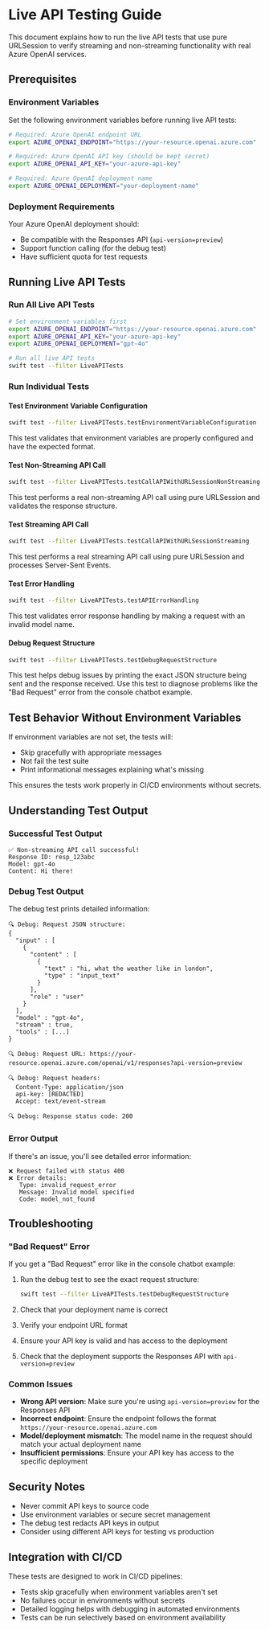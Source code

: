 # Live API Testing Guide

This document explains how to run the live API tests that use pure URLSession to verify streaming and non-streaming functionality with real Azure OpenAI services.

## Prerequisites

### Environment Variables

Set the following environment variables before running live API tests:

```bash
# Required: Azure OpenAI endpoint URL
export AZURE_OPENAI_ENDPOINT="https://your-resource.openai.azure.com"

# Required: Azure OpenAI API key (should be kept secret)
export AZURE_OPENAI_API_KEY="your-azure-api-key"

# Required: Azure OpenAI deployment name
export AZURE_OPENAI_DEPLOYMENT="your-deployment-name"
```

### Deployment Requirements

Your Azure OpenAI deployment should:
- Be compatible with the Responses API (`api-version=preview`)
- Support function calling (for the debug test)
- Have sufficient quota for test requests

## Running Live API Tests

### Run All Live API Tests

```bash
# Set environment variables first
export AZURE_OPENAI_ENDPOINT="https://your-resource.openai.azure.com"
export AZURE_OPENAI_API_KEY="your-azure-api-key"
export AZURE_OPENAI_DEPLOYMENT="gpt-4o"

# Run all live API tests
swift test --filter LiveAPITests
```

### Run Individual Tests

#### Test Environment Variable Configuration
```bash
swift test --filter LiveAPITests.testEnvironmentVariableConfiguration
```
This test validates that environment variables are properly configured and have the expected format.

#### Test Non-Streaming API Call
```bash
swift test --filter LiveAPITests.testCallAPIWithURLSessionNonStreaming
```
This test performs a real non-streaming API call using pure URLSession and validates the response structure.

#### Test Streaming API Call
```bash
swift test --filter LiveAPITests.testCallAPIWithURLSessionStreaming
```
This test performs a real streaming API call using pure URLSession and processes Server-Sent Events.

#### Test Error Handling
```bash
swift test --filter LiveAPITests.testAPIErrorHandling
```
This test validates error response handling by making a request with an invalid model name.

#### Debug Request Structure
```bash
swift test --filter LiveAPITests.testDebugRequestStructure
```
This test helps debug issues by printing the exact JSON structure being sent and the response received. Use this test to diagnose problems like the "Bad Request" error from the console chatbot example.

## Test Behavior Without Environment Variables

If environment variables are not set, the tests will:
- Skip gracefully with appropriate messages
- Not fail the test suite
- Print informational messages explaining what's missing

This ensures the tests work properly in CI/CD environments without secrets.

## Understanding Test Output

### Successful Test Output

```
✅ Non-streaming API call successful!
Response ID: resp_123abc
Model: gpt-4o
Content: Hi there!
```

### Debug Test Output

The debug test prints detailed information:

```
🔍 Debug: Request JSON structure:
{
  "input" : [
    {
      "content" : [
        {
          "text" : "hi, what the weather like in london",
          "type" : "input_text"
        }
      ],
      "role" : "user"
    }
  ],
  "model" : "gpt-4o",
  "stream" : true,
  "tools" : [...]
}

🔍 Debug: Request URL: https://your-resource.openai.azure.com/openai/v1/responses?api-version=preview

🔍 Debug: Request headers:
  Content-Type: application/json
  api-key: [REDACTED]
  Accept: text/event-stream

🔍 Debug: Response status code: 200
```

### Error Output

If there's an issue, you'll see detailed error information:

```
❌ Request failed with status 400
❌ Error details:
   Type: invalid_request_error
   Message: Invalid model specified
   Code: model_not_found
```

## Troubleshooting

### "Bad Request" Error

If you get a "Bad Request" error like in the console chatbot example:

1. Run the debug test to see the exact request structure:
   ```bash
   swift test --filter LiveAPITests.testDebugRequestStructure
   ```

2. Check that your deployment name is correct
3. Verify your endpoint URL format
4. Ensure your API key is valid and has access to the deployment
5. Check that the deployment supports the Responses API with `api-version=preview`

### Common Issues

- **Wrong API version**: Make sure you're using `api-version=preview` for the Responses API
- **Incorrect endpoint**: Ensure the endpoint follows the format `https://your-resource.openai.azure.com`
- **Model/deployment mismatch**: The model name in the request should match your actual deployment name
- **Insufficient permissions**: Ensure your API key has access to the specific deployment

## Security Notes

- Never commit API keys to source code
- Use environment variables or secure secret management
- The debug test redacts API keys in output
- Consider using different API keys for testing vs production

## Integration with CI/CD

These tests are designed to work in CI/CD pipelines:

- Tests skip gracefully when environment variables aren't set
- No failures occur in environments without secrets
- Detailed logging helps with debugging in automated environments
- Tests can be run selectively based on environment availability